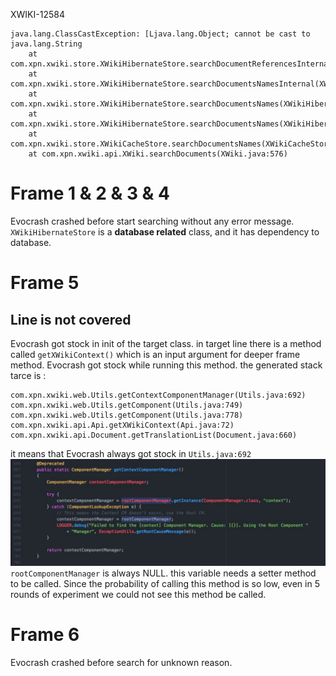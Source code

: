 XWIKI-12584
```
java.lang.ClassCastException: [Ljava.lang.Object; cannot be cast to java.lang.String
	at com.xpn.xwiki.store.XWikiHibernateStore.searchDocumentReferencesInternal(XWikiHibernateStore.java:2457)
	at com.xpn.xwiki.store.XWikiHibernateStore.searchDocumentsNamesInternal(XWikiHibernateStore.java:2440)
	at com.xpn.xwiki.store.XWikiHibernateStore.searchDocumentsNames(XWikiHibernateStore.java:2246)
	at com.xpn.xwiki.store.XWikiHibernateStore.searchDocumentsNames(XWikiHibernateStore.java:2230)
	at com.xpn.xwiki.store.XWikiCacheStore.searchDocumentsNames(XWikiCacheStore.java:373)
	at com.xpn.xwiki.api.XWiki.searchDocuments(XWiki.java:576)
```

# Frame 1 & 2 & 3 & 4
Evocrash crashed before start searching without any error message.
`XWikiHibernateStore` is a **database related** class, and it has dependency to database.

# Frame 5
## Line is not covered
Evocrash got stock in init of the target class.
in target line there is a method called `getXWikiContext()` which is an input argument for deeper frame method. Evocrash got stock while running this method.
the generated stack tarce is :
```
com.xpn.xwiki.web.Utils.getContextComponentManager(Utils.java:692)
com.xpn.xwiki.web.Utils.getComponent(Utils.java:749)
com.xpn.xwiki.web.Utils.getComponent(Utils.java:778)
com.xpn.xwiki.api.Api.getXWikiContext(Api.java:72)
com.xpn.xwiki.api.Document.getTranslationList(Document.java:660)
```
it means that Evocrash always got stock in `Utils.java:692`
![Alt text](screenshots/7.jpg?raw=true "XWIKI-14319")
`rootComponentManager` is always NULL. this variable needs a setter method to be called. Since the probability of calling this method is so low, even in 5 rounds of experiment we could not see this method be called.



# Frame 6
Evocrash crashed before search for unknown reason.

